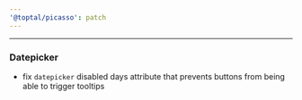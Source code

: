 ```yaml
---
'@toptal/picasso': patch
---
```


---

### Datepicker

- fix `datepicker` disabled days attribute that prevents buttons from being able to trigger tooltips
